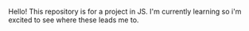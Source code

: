 Hello! This repository is for a project in JS. I'm currently learning so i'm excited to see where these leads me to.
